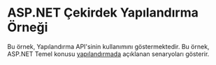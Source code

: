 # <a name="aspnet-core-configuration-sample"></a>ASP.NET Çekirdek Yapılandırma Örneği

Bu örnek, Yapılandırma API'sinin kullanımını göstermektedir. Bu örnek, ASP.NET Temel konusu [yapılandırmada](https://docs.microsoft.com/aspnet/core/fundamentals/configuration) açıklanan senaryoları gösterir.
